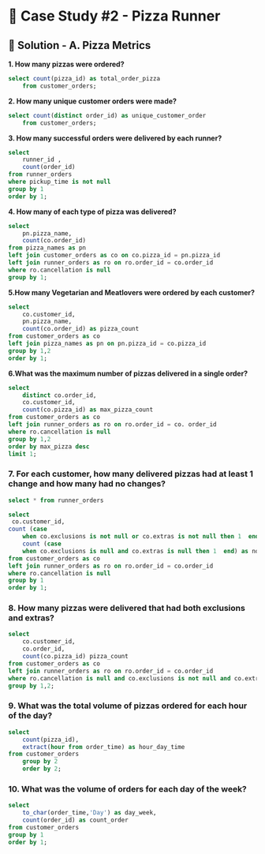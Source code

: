 # 🍕 Case Study #2 - Pizza Runner

## 🍝 Solution - A. Pizza Metrics

**1. How many pizzas were ordered?**

````sql
select count(pizza_id) as total_order_pizza
	from customer_orders;
````

**2. How many unique customer orders were made?**

````sql
select count(distinct order_id) as unique_customer_order
	from customer_orders;
````

**3. How many successful orders were delivered by each runner?**

````sql
select 
	runner_id , 
	count(order_id)
from runner_orders
where pickup_time is not null 
group by 1
order by 1;
````

**4. How many of each type of pizza was delivered?**

````sql
select 
	pn.pizza_name,
	count(co.order_id)
from pizza_names as pn
left join customer_orders as co on co.pizza_id = pn.pizza_id
left join runner_orders as ro on ro.order_id = co.order_id
where ro.cancellation is null
group by 1;
````

**5.How many Vegetarian and Meatlovers were ordered by each customer?**

````sql
select 
	co.customer_id,
	pn.pizza_name,
	count(co.order_id) as pizza_count
from customer_orders as co 
left join pizza_names as pn on pn.pizza_id = co.pizza_id
group by 1,2
order by 1;
````
**6.What was the maximum number of pizzas delivered in a single order?**

````sql
select
	distinct co.order_id,
	co.customer_id,
	count(co.pizza_id) as max_pizza_count
from customer_orders as co 
left join runner_orders as ro on ro.order_id = co. order_id
where ro.cancellation is null
group by 1,2
order by max_pizza desc
limit 1;
````

### 7. For each customer, how many delivered pizzas had at least 1 change and how many had no changes?

````sql
select * from runner_orders

select 
 co.customer_id,
count (case 
	when co.exclusions is not null or co.extras is not null then 1  end) as pizza_change,
	count (case 
	when co.exclusions is null and co.extras is null then 1  end) as no_pizza_change
from customer_orders as co
left join runner_orders as ro on ro.order_id = co.order_id
where ro.cancellation is null
group by 1
order by 1;
````

### 8. How many pizzas were delivered that had both exclusions and extras?

````sql
select 
	co.customer_id,
	co.order_id,
	count(co.pizza_id) pizza_count		
from customer_orders as co 
left join runner_orders as ro on ro.order_id = co.order_id
where ro.cancellation is null and co.exclusions is not null and co.extras is not null
group by 1,2;
````

### 9. What was the total volume of pizzas ordered for each hour of the day?

````sql
select
	count(pizza_id),
	extract(hour from order_time) as hour_day_time
from customer_orders
	group by 2
	order by 2;
````

### 10. What was the volume of orders for each day of the week?

````sql
select 
	to_char(order_time,'Day') as day_week,
	count(order_id) as count_order
from customer_orders
group by 1
order by 1;
````
